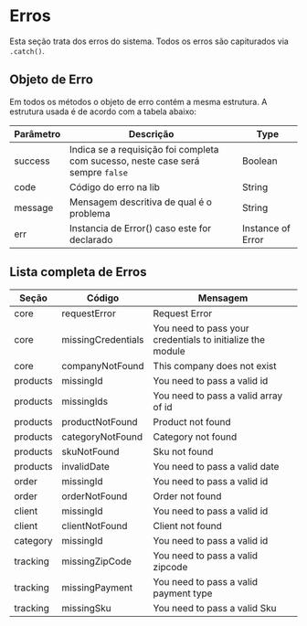 # Erros

Esta seção trata dos erros do sistema. Todos os erros são capiturados via `.catch()`.

## Objeto de Erro

Em todos os métodos o objeto de erro contém a mesma estrutura. A estrutura usada é de acordo com a tabela abaixo:

| Parâmetro | Descrição                                                                       | Type              |
|-----------|---------------------------------------------------------------------------------|-------------------|
| success   | Indica se a requisição foi completa com sucesso, neste case será sempre `false` | Boolean           |
| code      | Código do erro na lib                                                           | String            |
| message   | Mensagem descritiva de qual é o problema                                        | String            |
| err       | Instancia de Error() caso este for declarado                                    | Instance of Error |

## Lista completa de Erros

| Seção    | Código             | Mensagem                                                   |
|----------|--------------------|------------------------------------------------------------|
| core     | requestError       | Request Error                                              |
| core     | missingCredentials | You need to pass your credentials to initialize the module |
| core     | companyNotFound    | This company does not exist                                |
| products | missingId          | You need to pass a valid id                                |
| products | missingIds         | You need to pass a valid array of id                       |
| products | productNotFound    | Product not found                                          |
| products | categoryNotFound   | Category not found                                         |
| products | skuNotFound        | Sku not found                                              |
| products | invalidDate        | You need to pass a valid date                              |
| order    | missingId          | You need to pass a valid id                                |
| order    | orderNotFound      | Order not found                                            |
| client   | missingId          | You need to pass a valid id                                |
| client   | clientNotFound     | Client not found                                           |
| category | missingId          | You need to pass a valid id                                |
| tracking | missingZipCode     | You need to pass a valid zipcode                           |
| tracking | missingPayment     | You need to pass a valid payment type                      |
| tracking | missingSku         | You need to pass a valid Sku                               |
